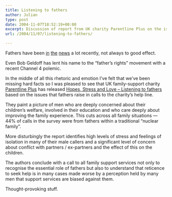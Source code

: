 ```yaml
---
title: Listening to fathers
author: Julian
type: post
date: 2004-11-07T18:52:19+00:00
excerpt: Discussion of report from UK charity Parentline Plus on the issues facing fathers.
url: /2004/11/07/listening-to-fathers/

---
```

Fathers have been [in][1] [the][2] [news][3] a lot recently, not always to good effect. 

Even Bob Geldoff has lent his name to the &#8220;father&#8217;s rights&#8221; movement with a recent Channel 4 polemic.

In the middle of all this rhetoric and emotion I&#8217;ve felt that we&#8217;ve been missing hard facts so I was pleased to see that UK family-support charity [Parentline Plus][4] has released [Hopes, Stress and Love &#8211; Listening to fathers][5] based on the issues that fathers raise in calls to the charity&#8217;s help line.

They paint a picture of men who are deeply concerned about their children&#8217;s welfare, involved in their education and who care deeply about improving the family experience. This cuts across all family situations &#8212; 44% of calls in the survey were from fathers within a traditional &#8220;nuclear family&#8221;. 

More disturbingly the report identifies high levels of stress and feelings of isolation in many of their male callers and a significant level of concern about conflict with partners / ex-partners and the effect of this on the children.

The authors conclude with a call to all family support services not only to recognise the essential role of fathers but also to understand that reticence to seek help is in many cases made worse by a perception held by many men that support services are biased against them.

Thought-provoking stuff.

 [1]: http://news.bbc.co.uk/1/hi/uk/3653986.stm
 [2]: http://news.bbc.co.uk/1/hi/england/london/3646948.stm
 [3]: http://news.bbc.co.uk/1/hi/uk_politics/3728617.stm
 [4]: http://www.parentlineplus.org.uk/
 [5]: http://www.parentlineplus.org.uk/uploads/tx_policyreports/Fathers_report_2004_01.doc ""